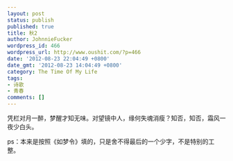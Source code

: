```yaml
---
layout: post
status: publish
published: true
title: 秋2
author: JohnnieFucker
wordpress_id: 466
wordpress_url: http://www.oushit.com/?p=466
date: '2012-08-23 22:04:49 +0800'
date_gmt: '2012-08-23 14:04:49 +0800'
category: The Time Of My Life
tags:
- 诗歌
- 青春
comments: []
---
```

<p>凭栏对月一醉，梦醒才知无味。对望镜中人，缘何失魂消瘦？知否，知否，霜风一夜少白头。</p>
<p>ps：本来是按照《如梦令》填的，只是舍不得最后的一个少字，不是特别的工整。</p>
